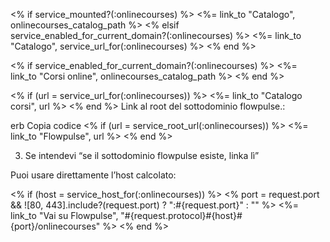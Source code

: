 <% if service_mounted?(:onlinecourses) %>
  <%= link_to "Catalogo", onlinecourses_catalog_path %>
<% elsif service_enabled_for_current_domain?(:onlinecourses) %>
  <%= link_to "Catalogo", service_url_for(:onlinecourses) %>
<% end %>

<% if service_enabled_for_current_domain?(:onlinecourses) %>
  <%= link_to "Corsi online", onlinecourses_catalog_path %>
<% end %>

<% if (url = service_url_for(:onlinecourses)) %>
  <%= link_to "Catalogo corsi", url %>
<% end %>
Link al root del sottodominio flowpulse.<dominio>:

erb
Copia codice
<% if (url = service_root_url(:onlinecourses)) %>
  <%= link_to "Flowpulse", url %>
<% end %>

3) Se intendevi “se il sottodominio flowpulse esiste, linka lì”

Puoi usare direttamente l’host calcolato:

<% if (host = service_host_for(:onlinecourses)) %>
  <% port = request.port && ![80, 443].include?(request.port) ? ":#{request.port}" : "" %>
  <%= link_to "Vai su Flowpulse",
              "#{request.protocol}#{host}#{port}/onlinecourses" %>
<% end %>